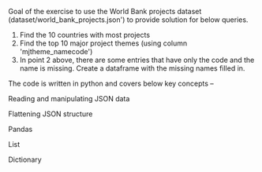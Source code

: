 Goal of the exercise to use the World Bank projects dataset (dataset/world_bank_projects.json') to provide solution for below queries.

1.	Find the 10 countries with most projects
2.	Find the top 10 major project themes (using column 'mjtheme_namecode')
3.	In point 2 above, there are some entries that have only the code and the name is missing. Create a dataframe with the missing names filled in.

The code is written in python and covers below key concepts –

Reading and manipulating JSON data 

Flattening JSON structure

Pandas

List

Dictionary

